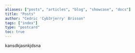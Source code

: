```yaml
---
aliases: ["posts", "articles", "blog", "showcase", "docs"]
title: "Posts"
author: "Cedric 'Cyb3rjerry' Brisson"
tags: ["index"]
type: "postcard"
toc: true
---
```


kansdkjasnkjdsna